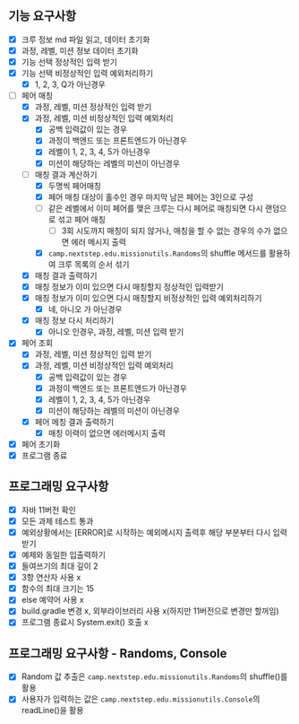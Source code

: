 ## 기능 요구사항

- [x] 크루 정보 md 파일 읽고, 데이터 초기화
- [x] 과정, 레벨, 미션 정보 데이터 초기화
- [x] 기능 선택 정상적인 입력 받기
- [x] 기능 선택 비정상적인 입력 예외처리하기
    - [x] 1, 2, 3, Q가 아닌경우
- [ ] 페어 매칭
    - [x] 과정, 레벨, 미션 정상적인 입력 받기
    - [x] 과정, 레벨, 미션 비정상적인 입력 예외처리
        - [x] 공백 입력값이 있는 경우
        - [x] 과정이 백엔드 또는 프론트엔드가 아닌경우
        - [x] 레벨이 1, 2, 3, 4, 5가 아닌경우
        - [x] 미션이 해당하는 레벨의 미션이 아닌경우
    - [ ] 매칭 결과 계산하기
        - [x] 두명씩 페어매칭
        - [x] 페어 매칭 대상이 홀수인 경우 마지막 남은 페어는 3인으로 구성
        - [ ] 같은 레벨에서 이미 페어를 맺은 크루는 다시 페어로 매칭되면 다시 랜덤으로 섞고 페어 매칭
            - [ ] 3회 시도까지 매칭이 되지 않거나, 매칭을 할 수 없는 경우의 수가 없으면 에러 메시지 출력
        - [x] `camp.nextstep.edu.missionutils.Randoms`의 shuffle 메서드를 활용하여 크루 목록의 순서 섞기
    - [x] 매칭 결과 출력하기
    - [x] 매칭 정보가 이미 있으면 다시 매칭할지 정상적인 입력받기
    - [x] 매칭 정보가 이미 있으면 다시 매칭할지 비정상적인 입력 예외처리하기
        - [x] 네, 아니오 가 아닌경우
    - [x] 매칭 정보 다시 처리하기
        - [x] 아니오 인경우, 과정, 레벨, 미션 입력 받기
- [x] 페어 조회
    - [x] 과정, 레벨, 미션 정상적인 입력 받기
    - [x] 과정, 레벨, 미션 비정상적인 입력 예외처리
        - [x] 공백 입력값이 있는 경우
        - [x] 과정이 백엔드 또는 프론트엔드가 아닌경우
        - [x] 레벨이 1, 2, 3, 4, 5가 아닌경우
        - [x] 미션이 해당하는 레벨의 미션이 아닌경우
    - [x] 페어 메칭 결과 출력하기
        - [x] 매칭 이력이 없으면 에러메시지 출력
- [x] 페어 초기화
- [x] 프로그램 종료

## 프로그래밍 요구사항

- [x] 자바 11버전 확인
- [x] 모든 과제 테스트 통과
- [x] 예외상황에서는 [ERROR]로 시작하는 예외메시지 출력후 해당 부분부터 다시 입력받기
- [x] 예제와 동일한 입출력하기
- [x] 들여쓰기의 최대 깊이 2
- [x] 3항 연산자 사용 x
- [x] 함수의 최대 크기는 15
- [x] else 예약어 사용 x
- [x] build.gradle 변경 x, 외부라이브러리 사용 x(하지만 11버전으로 변경만 할꺼임)
- [x] 프로그램 종료시 System.exit() 호출 x

## 프로그래밍 요구사항 - Randoms, Console

- [x] Random 값 추출은 `camp.nextstep.edu.missionutils.Randoms`의 shuffle()를 활용
- [x] 사용자가 입력하는 값은 `camp.nextstep.edu.missionutils.Console`의 readLine()을 활용